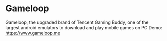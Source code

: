 # Gameloop
Gameloop, the upgraded brand of Tencent Gaming Buddy, one of the largest android emulators to download and play mobile games on PC
Demo: https://www.gameloop.me
